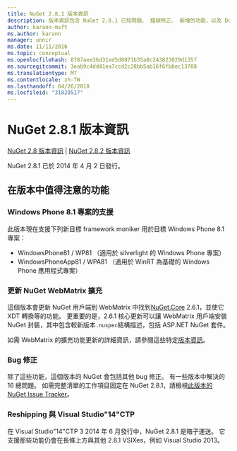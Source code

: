 ```yaml
---
title: NuGet 2.8.1 版本資訊
description: 版本資訊包含 NuGet 2.8.1 已知問題、 錯誤修正、 新增的功能，以及 Dcr。
author: karann-msft
ms.author: karann
manager: unnir
ms.date: 11/11/2016
ms.topic: conceptual
ms.openlocfilehash: 8787aee36d31ed5d8071b35a8c243823029d135f
ms.sourcegitcommit: 3eab9c4dd41ea7ccd2c28bb5ab16f6fbbec13708
ms.translationtype: MT
ms.contentlocale: zh-TW
ms.lasthandoff: 04/26/2018
ms.locfileid: "31820517"
---
```

# <a name="nuget-281-release-notes"></a>NuGet 2.8.1 版本資訊

[NuGet 2.8 版本資訊](../release-notes/nuget-2.8.md) | [NuGet 2.8.2 版本資訊](../release-notes/nuget-2.8.2.md)

NuGet 2.8.1 已於 2014 年 4 月 2 日發行。

## <a name="notable-features-in-the-release"></a>在版本中值得注意的功能

### <a name="support-for-windows-phone-81-projects"></a>Windows Phone 8.1 專案的支援
此版本現在支援下列新目標 framework moniker 用於目標 Windows Phone 8.1 專案：

* WindowsPhone81 / WP81 （適用於 silverlight 的 Windows Phone 專案）
* WindowsPhoneApp81 / WPA81 （適用於 WinRT 為基礎的 Windows Phone 應用程式專案）

### <a name="update-of-the-nuget-webmatrix-extension"></a>更新 NuGet WebMatrix 擴充
這個版本會更新 NuGet 用戶端到 WebMatrix 中找到[NuGet.Core](https://www.nuget.org/packages/Nuget.Core/2.6.1) 2.6.1，並使它 XDT 轉換等的功能。 更重要的是，2.6.1 核心更新可以讓 WebMatrix 用戶端安裝 NuGet 封裝，其中包含較新版本`.nuspec`結構描述，包括 ASP.NET NuGet 套件。

如需 WebMatrix 的擴充功能更新的詳細資訊，請參閱這些特定[版本資訊](../release-notes/nuget-2.6.1-for-WebMatrix.md)。

### <a name="bug-fixes"></a>Bug 修正
除了這些功能，這個版本的 NuGet 會包括其他 bug 修正。 有一些版本中解決的 16 總問題。 如需完整清單的工作項目固定在 NuGet 2.8.1，請檢視[此版本的 NuGet Issue Tracker](https://nuget.codeplex.com/workitem/list/advanced?keyword=&status=All&type=All&priority=All&release=NuGet%202.8.1&assignedTo=All&component=All&sortField=LastUpdatedDate&sortDirection=Descending&page=0&reasonClosed=All)。

### <a name="reshipping-with-visual-studio-14-ctp"></a>Reshipping 與 Visual Studio"14"CTP
在 Visual Studio"14"CTP 3 2014 年 6 月發行中，NuGet 2.8.1 是箱子運送。 它支援那些功能仍會在長條上方與其他 2.8.1 VSIXes，例如 Visual Studio 2013。
